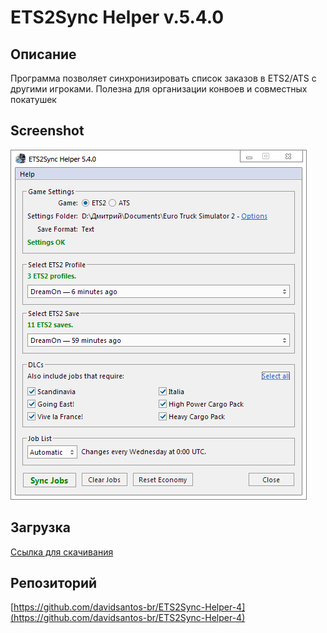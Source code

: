 # ETS2Sync Helper v.5.4.0

## Описание

Программа позволяет синхронизировать список заказов в ETS2/ATS с другими игроками. Полезна для организации конвоев и совместных покатушек

## Screenshot

![Screenshot](https://raw.githubusercontent.com/idma88/dreamon/master/Soft/ETS2Sync%20Helper/Screenshot.png)

## Загрузка

[Ссылка для скачивания](https://github.com/idma88/dreamon/blob/master/Soft/ETS2Sync%20Helper/ets2sync_helper.zip)

## Репозиторий

[https://github.com/davidsantos-br/ETS2Sync-Helper-4](https://github.com/davidsantos-br/ETS2Sync-Helper-4)